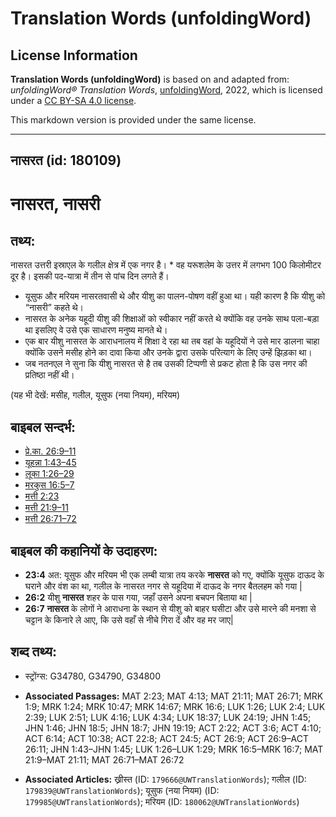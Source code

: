 # Translation Words (unfoldingWord)

## License Information

**Translation Words (unfoldingWord)** is based on and adapted from: _unfoldingWord® Translation Words_, [unfoldingWord](https://unfoldingword.org/utw), 2022, which is licensed under a [CC BY-SA 4.0 license](https://creativecommons.org/licenses/by-sa/4.0/legalcode.en).

This markdown version is provided under the same license.



--------------------------------

## नासरत (id: 180109)

नासरत, नासरी
============

तथ्य:
-----

नासरत उत्तरी इस्राएल के गलील क्षेत्र में एक नगर है। \* वह यरूशलेम के उत्तर में लगभग 100 किलोमीटर दूर है। इसकी पद\-यात्रा में तीन से पांच दिन लगते हैं।

* यूसुफ और मरियम नासरतवासी थे और यीशु का पालन\-पोषण वहीं हुआ था। यही कारण है कि यीशु को “नासरी” कहते थे।
* नासरत के अनेक यहूदी यीशु की शिक्षाओं को स्वीकार नहीं करते थे क्योंकि वह उनके साथ पला\-बड़ा था इसलिए वे उसे एक साधारण मनुष्य मानते थे।
* एक बार यीशु नासरत के आराधनालय में शिक्षा दे रहा था तब वहां के यहूदियों ने उसे मार डालना चाहा क्योंकि उसने मसीह होने का दावा किया और उनके द्वारा उसके परित्याग के लिए उन्हें झिड़का था।
* जब नतनएल ने सुना कि यीशु नासरत से है तब उसकी टिप्पणी से प्रकट होता है कि उस नगर की प्रतिष्ठा नहीं थी।

(यह भी देखें: मसीह, गलील, यूसुफ (नया नियम), मरियम)

बाइबल सन्दर्भ:
--------------

* [प्रे.का. 26:9–11](https://ref.ly/Acts26:9-Acts26:11)
* [यूहन्ना 1:43–45](https://ref.ly/John1:43-John1:45)
* [लूका 1:26–29](https://ref.ly/Luke1:26-Luke1:29)
* [मरकुस 16:5–7](https://ref.ly/Mark16:5-Mark16:7)
* [मत्ती 2:23](https://ref.ly/Matt2:23)
* [मत्ती 21:9–11](https://ref.ly/Matt21:9-Matt21:11)
* [मत्ती 26:71–72](https://ref.ly/Matt26:71-Matt26:72)

बाइबल की कहानियों के उदाहरण:
----------------------------

* **23:4** अत: यूसुफ और मरियम भी एक लम्बी यात्रा तय करके **नासरत** को गए, क्योंकि यूसुफ दाऊद के घराने और वंश का था, गलील के नासरत नगर से यहूदिया में दाऊद के नगर बैतलहम को गया \|
* **26:2** यीशु **नासरत** शहर के पास गया, जहाँ उसने अपना बचपन बिताया था \|
* **26:7** **नासरत** के लोगों ने आराधना के स्थान से यीशु को बाहर घसीटा और उसे मारने की मनशा से चट्टान के किनारे ले आए, कि उसे वहाँ से नीचे गिरा दें और वह मर जाए\|

शब्द तथ्य:
----------

* स्ट्रोंग्स: G34780, G34790, G34800

* **Associated Passages:** MAT 2:23; MAT 4:13; MAT 21:11; MAT 26:71; MRK 1:9; MRK 1:24; MRK 10:47; MRK 14:67; MRK 16:6; LUK 1:26; LUK 2:4; LUK 2:39; LUK 2:51; LUK 4:16; LUK 4:34; LUK 18:37; LUK 24:19; JHN 1:45; JHN 1:46; JHN 18:5; JHN 18:7; JHN 19:19; ACT 2:22; ACT 3:6; ACT 4:10; ACT 6:14; ACT 10:38; ACT 22:8; ACT 24:5; ACT 26:9; ACT 26:9–ACT 26:11; JHN 1:43–JHN 1:45; LUK 1:26–LUK 1:29; MRK 16:5–MRK 16:7; MAT 21:9–MAT 21:11; MAT 26:71–MAT 26:72
* **Associated Articles:** ख्रीस्त (ID: `179666@UWTranslationWords`); गलील (ID: `179839@UWTranslationWords`); यूसुफ (नया नियम) (ID: `179985@UWTranslationWords`); मरियम (ID: `180062@UWTranslationWords`)


